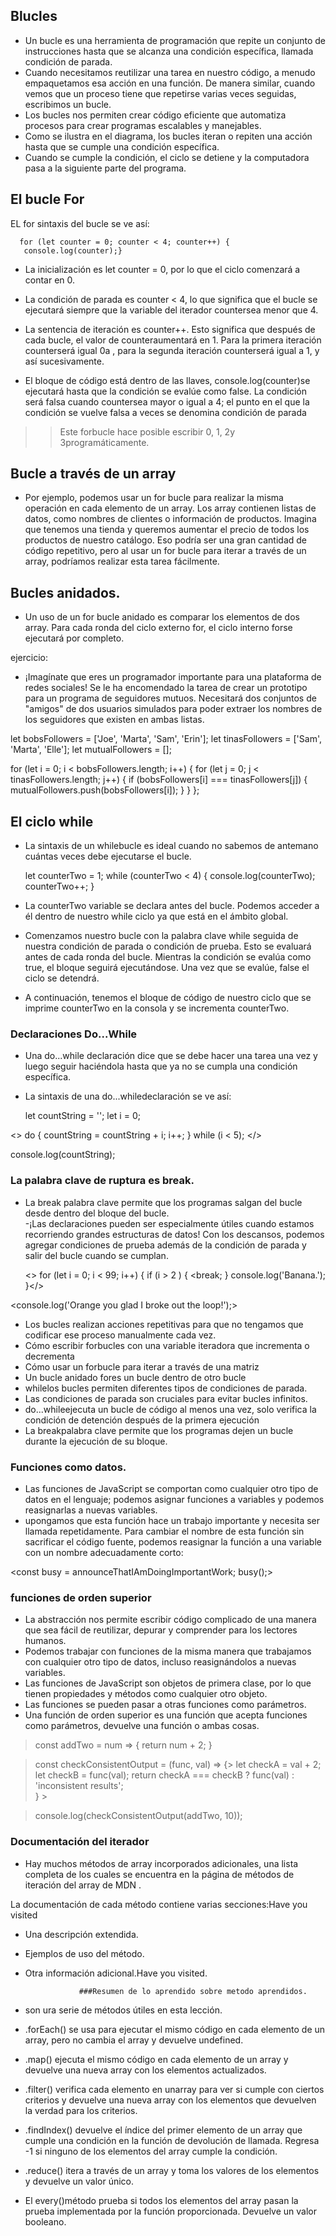 ## Blucles

- Un bucle es una herramienta de programación que repite un conjunto de instrucciones hasta que se alcanza una condición específica, llamada condición de parada.
- Cuando necesitamos reutilizar una tarea en nuestro código, a menudo empaquetamos esa acción en una función. De manera similar, cuando vemos que un proceso tiene que repetirse varias veces seguidas, escribimos un bucle.
- Los bucles nos permiten crear código eficiente que automatiza procesos para crear programas escalables y manejables.
- Como se ilustra en el diagrama, los bucles iteran o repiten una acción hasta que se cumple una condición específica.
- Cuando se cumple la condición, el ciclo se detiene y la computadora pasa a la siguiente parte del programa.

## El bucle For

EL for sintaxis del bucle se ve así:

      for (let counter = 0; counter < 4; counter++) {
       console.log(counter);}

- La inicialización es let counter = 0, por lo que el ciclo comenzará a contar en 0.

- La condición de parada es counter < 4, lo que significa que el bucle se ejecutará siempre que la variable del iterador countersea menor que 4.

- La sentencia de iteración es counter++. Esto significa que después de cada bucle, el valor de counteraumentará en 1.
  Para la primera iteración counterserá igual 0a , para la segunda iteración counterserá igual a 1, y así sucesivamente.

- El bloque de código está dentro de las llaves, console.log(counter)se ejecutará hasta que la condición se evalúe como false.
  La condición será falsa cuando countersea mayor o igual a 4; el punto en el que la condición se vuelve falsa a veces se denomina condición de parada

> > Este forbucle hace posible escribir 0, 1, 2y 3programáticamente.

## Bucle a través de un array

- Por ejemplo, podemos usar un for bucle para realizar la misma operación en cada elemento de un array.
  Los array contienen listas de datos, como nombres de clientes o información de productos.
  Imagina que tenemos una tienda y queremos aumentar el precio de todos los productos de nuestro catálogo.
  Eso podría ser una gran cantidad de código repetitivo,
  pero al usar un for bucle para iterar a través de un array, podríamos realizar esta tarea fácilmente.

## Bucles anidados.

- Un uso de un for bucle anidado es comparar los elementos de dos array.
  Para cada ronda del ciclo externo for, el ciclo interno forse ejecutará por completo.

ejercicio:

- ¡Imagínate que eres un programador importante para una plataforma de redes sociales!
  Se le ha encomendado la tarea de crear un prototipo para un programa de seguidores mutuos.
  Necesitará dos conjuntos de "amigos" de dos usuarios simulados para poder extraer los nombres
  de los seguidores que existen en ambas listas.

let bobsFollowers = ['Joe', 'Marta', 'Sam', 'Erin'];
let tinasFollowers = ['Sam', 'Marta', 'Elle'];
let mutualFollowers = [];

for (let i = 0; i < bobsFollowers.length; i++) {
for (let j = 0; j < tinasFollowers.length; j++) {
if (bobsFollowers[i] === tinasFollowers[j]) {
mutualFollowers.push(bobsFollowers[i]); }
}
};

## El ciclo while

- La sintaxis de un whilebucle es ideal cuando no sabemos de antemano cuántas veces debe ejecutarse el bucle.

  let counterTwo = 1;
  while (counterTwo < 4) {
  console.log(counterTwo);
  counterTwo++;
  }

- La counterTwo variable se declara antes del bucle. Podemos acceder a él dentro de nuestro while ciclo ya que está en el ámbito global.
- Comenzamos nuestro bucle con la palabra clave while seguida de nuestra condición de parada o condición de prueba. Esto se evaluará antes de cada ronda del bucle. Mientras la condición se evalúa como true, el bloque seguirá ejecutándose. Una vez que se evalúe, false el ciclo se detendrá.
- A continuación, tenemos el bloque de código de nuestro ciclo que se imprime counterTwo en la consola y se incrementa counterTwo.

### Declaraciones Do...While

- Una do...while declaración dice que se debe hacer una tarea una vez y luego seguir haciéndola hasta que ya no se cumpla una condición específica.

- La sintaxis de una do...whiledeclaración se ve así:

  let countString = '';
  let i = 0;

<> do {
countString = countString + i;
i++;
} while (i < 5);
</>

console.log(countString);

### La palabra clave de ruptura es break.

- La break palabra clave permite que los programas salgan del bucle desde dentro del bloque del bucle.  
   -¡Las declaraciones pueden ser especialmente útiles cuando estamos recorriendo grandes estructuras de datos! Con los descansos, podemos agregar condiciones de prueba además de la condición de parada y salir del bucle cuando se cumplan.

  <> for (let i = 0; i < 99; i++) {
  if (i > 2 ) {
  <break;
  }
  console.log('Banana.');
  }</>

<console.log('Orange you glad I broke out the loop!');>

- Los bucles realizan acciones repetitivas para que no tengamos que codificar ese proceso manualmente cada vez.
- Cómo escribir forbucles con una variable iteradora que incrementa o decrementa
- Cómo usar un forbucle para iterar a través de una matriz
- Un bucle anidado fores un bucle dentro de otro bucle
- whilelos bucles permiten diferentes tipos de condiciones de parada.
- Las condiciones de parada son cruciales para evitar bucles infinitos.
- do...whileejecuta un bucle de código al menos una vez, solo verifica la condición de detención después de la primera ejecución
- La breakpalabra clave permite que los programas dejen un bucle durante la ejecución de su bloque.

### Funciones como datos.

- Las funciones de JavaScript se comportan como cualquier otro tipo de datos en el lenguaje; podemos asignar funciones a variables y podemos reasignarlas a nuevas variables.
- upongamos que esta función hace un trabajo importante y necesita ser llamada repetidamente. Para cambiar el nombre de esta función sin sacrificar el código fuente, podemos reasignar la función a una variable con un nombre adecuadamente corto:

<const busy = announceThatIAmDoingImportantWork;
busy();>

### funciones de orden superior

- La abstracción nos permite escribir código complicado de una manera que sea fácil de reutilizar,
  depurar y comprender para los lectores humanos.
- Podemos trabajar con funciones de la misma manera que trabajamos con cualquier otro tipo de datos,
  incluso reasignándolos a nuevas variables.
- Las funciones de JavaScript son objetos de primera clase, por lo que tienen propiedades y métodos como cualquier otro objeto.
- Las funciones se pueden pasar a otras funciones como parámetros.
- Una función de orden superior es una función que acepta funciones como parámetros, devuelve una función o ambas cosas.

> const addTwo = num => {
> return num + 2;
> }

> const checkConsistentOutput = (func, val) => {>
> let checkA = val + 2;
> let checkB = func(val);
> return checkA === checkB ? func(val) : 'inconsistent results';  
> } >

> console.log(checkConsistentOutput(addTwo, 10));

### Documentación del iterador

- Hay muchos métodos de array incorporados adicionales, una lista completa de los cuales se encuentra en la página de métodos de iteración del array de MDN .

La documentación de cada método contiene varias secciones:Have you visited

- Una descripción extendida.
- Ejemplos de uso del método.
- Otra información adicional.Have you visited.

                  ###Resumen de lo aprendido sobre metodo aprendidos.

- son ura serie de métodos útiles en esta lección.
- .forEach() se usa para ejecutar el mismo código en cada elemento de un array, pero no cambia el array y devuelve undefined.
- .map() ejecuta el mismo código en cada elemento de un array y devuelve una nueva array con los elementos actualizados.
- .filter() verifica cada elemento en unarray para ver si cumple con ciertos criterios y devuelve
  una nueva array con los elementos que devuelven la verdad para los criterios.
- .findIndex() devuelve el índice del primer elemento de un array que cumple una condición en la función de devolución de llamada.
  Regresa -1 si ninguno de los elementos del array cumple la condición.
- .reduce() itera a través de un array y toma los valores de los elementos y devuelve un valor único.
- El every()método prueba si todos los elementos del array pasan la prueba implementada por la función proporcionada.
  Devuelve un valor booleano.

   
